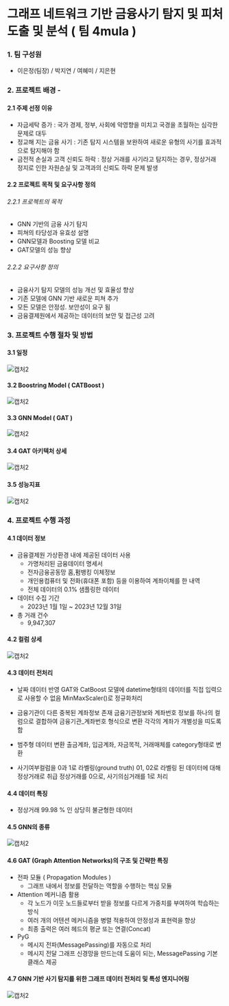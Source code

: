 # 그래프 네트워크 기반 금융사기 탐지 및 피처 도출 및 분석 ( 팀 4mula )
### 1. 팀 구성원
* 이은정(팀장) / 박지연 / 여혜미 / 지은현
  
### 2. 프로젝트 배경 - 
#### 2.1 주제 선정 이유
 * 자금세탁 증가 : 국가 경제, 정부, 사회에 악영향을 미치고 국경을 초월하는 심각한 문제로 대두
 * 정교해 지는 금융 사기 : 기존 탐지 시스템을 보완하여 새로운 유형의 사기를 효과적으로 탐지해야 함
 * 금전적 손실과 고객 신뢰도 하락 : 정상 거래를 사기라고 탐지하는 경우, 정상거래 정지로 인한 자원손실 및 고객과의 신뢰도 하락 문제 발생

#### 2.2 프로젝트 목적 및 요구사항 정의
###### 2.2.1 프로젝트의 목적
 * GNN 기반의 금융 사기 탐지
 * 피쳐의 타당성과 유효성 설명
 * GNN모델과 Boosting 모델 비교
 * GAT모델의 성능 향상
###### 2.2.2 요구사항 정의
 * 금융사기 탐지 모델의 성능 개선 및 효율성 향상
 * 기존 모델에 GNN 기반 새로운 피쳐 추가
 * 모든 모델은 안정성. 보안성이 요구 됨
 * 금융결제원에서 제공하는 데이터의 보안 및 접근성 고려


### 3. 프로젝트 수행 절차 및 방법
#### 3.1 일정
![캡처2](https://github.com/user-attachments/assets/e0e6cf9a-25dd-425f-b643-2c94d2c8f097)

#### 3.2 Boostring Model ( CATBoost )
![캡처2](https://github.com/user-attachments/assets/38762259-f073-418a-8572-4cab02640332)

#### 3.3 GNN Model ( GAT )
![캡처2](https://github.com/user-attachments/assets/57fcd777-0cf8-45af-acfc-2629d43b132d)

#### 3.4 GAT 아키텍처 상세
![캡처2](https://github.com/user-attachments/assets/55b202f5-9101-4aba-96c7-57f3dfa974ad)

#### 3.5 성능지표
![캡처2](https://github.com/user-attachments/assets/55c07ef8-999e-47b6-a669-a02e509a0377)

### 4. 프로젝트 수행 과정
#### 4.1 데이터 정보
* 금융결제원 가상환경 내에 제공된 데이터 사용
    * 가명처리된 금융데이터 명세서 
    * 전자금융공동망 홈,펌뱅킹 이체정보
    * 개인용컴퓨터 및 전화(휴대폰 포함) 등을 이용하여 계좌이체를 한 내역
    * 전체 데이터의 0.1% 샘플링한 데이터
* 데이터 수집 기간
    * 2023년 1월 1일 ~ 2023년 12월 31일
* 총 거래 건수
    * 9,947,307

#### 4.2 컬럼 상세
![캡처2](https://github.com/user-attachments/assets/b76d6b89-eb6a-41fe-89e2-5bfb9a8b3a8c)


#### 4.3 데이터 전처리
* 날짜 데이터 반영
GAT와 CatBoost 모델에 datetime형태의 데이터를 직접 입력으로 사용할 수 없음 MinMaxScaler()로 정규화처리

* 금융기관이 다른 중복된 계좌정보 존재
금융기관정보와 계좌번호 정보를 하나의 컬럼으로 결합하여 금융기관_계좌번호 형식으로  변환
각각의 계좌가 개별성을 띠도록 함

* 범주형 데이터 변환
출금계좌, 입금계좌, 자금목적, 거래매체를 category형태로 변환

* 사기여부컬럼을 0과 1로 라벨링(ground truth)
01, 02로 라벨링 된 데이터에 대해 정상거래로 취급
정상거래를 0으로, 사기의심거래를 1로 처리

#### 4.4 데이터 특징
* 정상거래 99.98 % 인  상당히 불균형한 데이터

#### 4.5 GNN의 종류
![캡처2](https://github.com/user-attachments/assets/c56c5a47-2970-4b8a-8b0e-ac5e1dee8b13)

#### 4.6 GAT (Graph Attention Networks)의 구조 및 간략한 특징
* 전파 모듈 ( Propagation Modules )
    * 그래프 내에서 정보를 전달하는 역할을 수행하는 핵심 모듈
* Attention 메커니즘 활용
    * 각 노드가 이웃 노드들로부터 받을 정보를 다르게 가중치를 부여하여 학습하는 방식
    * 여러 개의 어텐션 메커니즘을 병렬 적용하여 안정성과 표현력을 향상 
    * 최종 출력은 여러 헤드의 평균 또는 연결(Concat)
* PyG
    * 메시지 전파(MessagePassing)를 자동으로 처리
    * 메시지 전달 그래프 신경망을 만드는데 도움이 되는, MessagePassing 기본 클래스 제공

#### 4.7 GNN 기반 사기 탐지를 위한 그래프 데이터 전처리 및 특성 엔지니어링
![캡처2](https://github.com/user-attachments/assets/7c4d0d7a-dd08-4c4a-b9ad-3dcf0d505afa)

